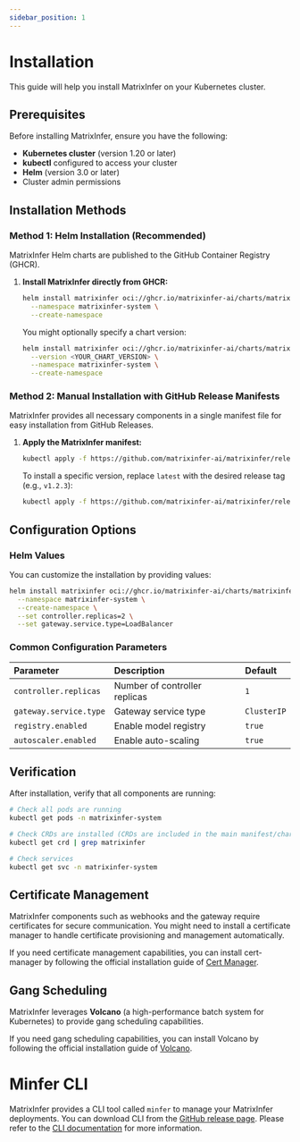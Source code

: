 ```yaml
---
sidebar_position: 1
---
```


# Installation

This guide will help you install MatrixInfer on your Kubernetes cluster.

## Prerequisites

Before installing MatrixInfer, ensure you have the following:

-   **Kubernetes cluster** (version 1.20 or later)
-   **kubectl** configured to access your cluster
-   **Helm** (version 3.0 or later)
-   Cluster admin permissions

## Installation Methods

### Method 1: Helm Installation (Recommended)

MatrixInfer Helm charts are published to the GitHub Container Registry (GHCR).

1.  **Install MatrixInfer directly from GHCR:**

    ```bash
    helm install matrixinfer oci://ghcr.io/matrixinfer-ai/charts/matrixinfer \
      --namespace matrixinfer-system \
      --create-namespace
    ```

    You might optionally specify a chart version:

    ```bash
    helm install matrixinfer oci://ghcr.io/matrixinfer-ai/charts/matrixinfer \
      --version <YOUR_CHART_VERSION> \
      --namespace matrixinfer-system \
      --create-namespace
    ```

### Method 2: Manual Installation with GitHub Release Manifests

MatrixInfer provides all necessary components in a single manifest file for easy installation from GitHub Releases.

1.  **Apply the MatrixInfer manifest:**

    ```bash
    kubectl apply -f https://github.com/matrixinfer-ai/matrixinfer/releases/latest/download/matrixinfer.yaml
    ```

    To install a specific version, replace `latest` with the desired release tag (e.g., `v1.2.3`):

    ```bash
    kubectl apply -f https://github.com/matrixinfer-ai/matrixinfer/releases/download/vX.Y.Z/matrixinfer.yaml
    ```

## Configuration Options

### Helm Values

You can customize the installation by providing values:

```bash
helm install matrixinfer oci://ghcr.io/matrixinfer-ai/charts/matrixinfer \
  --namespace matrixinfer-system \
  --create-namespace \
  --set controller.replicas=2 \
  --set gateway.service.type=LoadBalancer
```

### Common Configuration Parameters

| Parameter | Description | Default |
| :------------------ | :---------------------------- | :-------- |
| `controller.replicas` | Number of controller replicas | `1` |
| `gateway.service.type` | Gateway service type | `ClusterIP` |
| `registry.enabled` | Enable model registry | `true` |
| `autoscaler.enabled` | Enable auto-scaling | `true` |

## Verification

After installation, verify that all components are running:

```bash
# Check all pods are running
kubectl get pods -n matrixinfer-system

# Check CRDs are installed (CRDs are included in the main manifest/chart)
kubectl get crd | grep matrixinfer

# Check services
kubectl get svc -n matrixinfer-system
```

## Certificate Management

MatrixInfer components such as webhooks and the gateway require certificates for secure communication. You might need to install a certificate manager to handle certificate provisioning and management automatically.

If you need certificate management capabilities, you can install cert-manager by following the official installation guide of [Cert Manager](https://cert-manager.io/docs/installation/).

## Gang Scheduling

MatrixInfer leverages **Volcano** (a high-performance batch system for Kubernetes) to provide gang scheduling capabilities.

If you need gang scheduling capabilities, you can install Volcano by following the official installation guide of [Volcano](https://volcano.sh/en/docs/installation/).

# Minfer CLI
MatrixInfer provides a CLI tool called `minfer` to manage your MatrixInfer deployments. You can download CLI from the [GitHub release page](https://github.com/matrixinfer-ai/matrixinfer/releases/). Please refer to the [CLI documentation](../reference/cli/minfer.md) for more information.